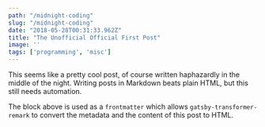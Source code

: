 ```yaml
---
path: "/midnight-coding"
slug: "/midnight-coding"
date: "2018-05-28T00:31:33.962Z"
title: "The Unofficial Official First Post"
image: ''
tags: ['programming', 'misc']
---
```


This seems like a pretty cool post, of course written haphazardly in the middle of the night.
Writing posts in Markdown beats plain HTML, but this still needs automation.

The block above is used as a `frontmatter` which allows `gatsby-transformer-remark` to convert the metadata and the content of this post to HTML.